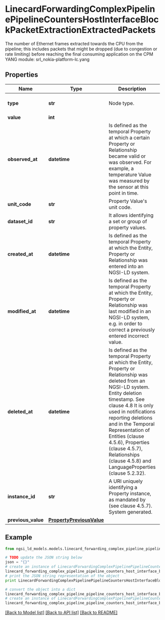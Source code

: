 # LinecardForwardingComplexPipelinePipelineCountersHostInterfaceBlockPacketExtractionExtractedPackets

The number of Ethernet frames extracted towards the CPU from the pipeline; this includes packets that might be dropped (due to congestion or rate limiting) before reaching the final consuming application on the CPM  YANG module: srl_nokia-platform-lc.yang 

## Properties

Name | Type | Description | Notes
------------ | ------------- | ------------- | -------------
**type** | **str** | Node type.  | [optional] [default to 'Property']
**value** | **int** |  | 
**observed_at** | **datetime** | Is defined as the temporal Property at which a certain Property or Relationship became valid or was observed. For example, a temperature Value was measured by the sensor at this point in time.  | [optional] 
**unit_code** | **str** | Property Value&#39;s unit code.  | [optional] 
**dataset_id** | **str** | It allows identifying a set or group of property values.  | [optional] 
**created_at** | **datetime** | Is defined as the temporal Property at which the Entity, Property or Relationship was entered into an NGSI-LD system.  | [optional] [readonly] 
**modified_at** | **datetime** | Is defined as the temporal Property at which the Entity, Property or Relationship was last modified in an NGSI-LD system, e.g. in order to correct a previously entered incorrect value.  | [optional] [readonly] 
**deleted_at** | **datetime** | Is defined as the temporal Property at which the Entity, Property or Relationship was deleted from an NGSI-LD system.  Entity deletion timestamp. See clause 4.8 It is only used in notifications reporting deletions and in the Temporal Representation of Entities (clause 4.5.6), Properties (clause 4.5.7), Relationships (clause 4.5.8) and LanguageProperties (clause 5.2.32).  | [optional] [readonly] 
**instance_id** | **str** | A URI uniquely identifying a Property instance, as mandated by (see clause 4.5.7). System generated.  | [optional] [readonly] 
**previous_value** | [**PropertyPreviousValue**](PropertyPreviousValue.md) |  | [optional] 

## Example

```python
from ngsi_ld_models.models.linecard_forwarding_complex_pipeline_pipeline_counters_host_interface_block_packet_extraction_extracted_packets import LinecardForwardingComplexPipelinePipelineCountersHostInterfaceBlockPacketExtractionExtractedPackets

# TODO update the JSON string below
json = "{}"
# create an instance of LinecardForwardingComplexPipelinePipelineCountersHostInterfaceBlockPacketExtractionExtractedPackets from a JSON string
linecard_forwarding_complex_pipeline_pipeline_counters_host_interface_block_packet_extraction_extracted_packets_instance = LinecardForwardingComplexPipelinePipelineCountersHostInterfaceBlockPacketExtractionExtractedPackets.from_json(json)
# print the JSON string representation of the object
print LinecardForwardingComplexPipelinePipelineCountersHostInterfaceBlockPacketExtractionExtractedPackets.to_json()

# convert the object into a dict
linecard_forwarding_complex_pipeline_pipeline_counters_host_interface_block_packet_extraction_extracted_packets_dict = linecard_forwarding_complex_pipeline_pipeline_counters_host_interface_block_packet_extraction_extracted_packets_instance.to_dict()
# create an instance of LinecardForwardingComplexPipelinePipelineCountersHostInterfaceBlockPacketExtractionExtractedPackets from a dict
linecard_forwarding_complex_pipeline_pipeline_counters_host_interface_block_packet_extraction_extracted_packets_form_dict = linecard_forwarding_complex_pipeline_pipeline_counters_host_interface_block_packet_extraction_extracted_packets.from_dict(linecard_forwarding_complex_pipeline_pipeline_counters_host_interface_block_packet_extraction_extracted_packets_dict)
```
[[Back to Model list]](../README.md#documentation-for-models) [[Back to API list]](../README.md#documentation-for-api-endpoints) [[Back to README]](../README.md)


